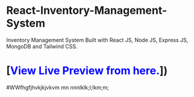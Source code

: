 # React-Inventory-Management-System
Inventory Management System Built with React JS, Node JS, Express JS, MongoDB and Tailwind CSS.

# [<span style="color: blue;">View Live Preview from here.</span>])
#WWfhgfjhvkjkjvkvm mn nnnlklk;l;lkm;m;